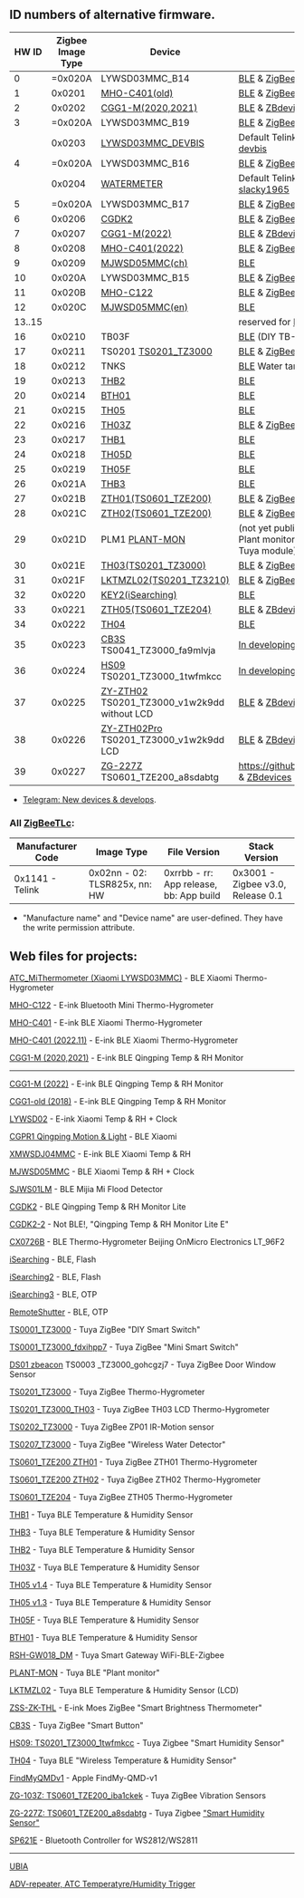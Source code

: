
## ID numbers of alternative firmware.

| HW ID | Zigbee Image Type | Device | Note
|--|--|--|--|
|  0 | =0x020A | LYWSD03MMC_B14    | [BLE](https://github.com/pvvx/ATC_MiThermometer) & [ZigBeeTLc](https://github.com/pvvx/ZigbeeTLc) & [ZBdevices](https://github.com/pvvx/ZBdevices) |
|  1 | 0x0201 | [MHO-C401(old)](https://pvvx.github.io/MHO_C401) | [BLE](https://github.com/pvvx/ATC_MiThermometer) & [ZigBeeTLc](https://github.com/pvvx/ZigbeeTLc)  & [ZBdevices](https://github.com/pvvx/ZBdevices) |
|  2 | 0x0202 | [CGG1-M(2020,2021)](https://pvvx.github.io/CGG1) | [BLE](https://github.com/pvvx/ATC_MiThermometer)  & [ZBdevices](https://github.com/pvvx/ZBdevices) |
|  3 | =0x020A | LYWSD03MMC_B19	  | [BLE](https://github.com/pvvx/ATC_MiThermometer) & [ZigBeeTLc](https://github.com/pvvx/ZigbeeTLc)  & [ZBdevices](https://github.com/pvvx/ZBdevices) |
|    | 0x0203 | [LYWSD03MMC_DEVBIS](https://github.com/devbis/z03mmc) | Default Telink Zigbee SDK and [old version from devbis](https://github.com/devbis/z03mmc) |
|  4 | =0x020A  | LYWSD03MMC_B16    | [BLE](https://github.com/pvvx/ATC_MiThermometer) & [ZigBeeTLc](https://github.com/pvvx/ZigbeeTLc)  & [ZBdevices](https://github.com/pvvx/ZBdevices) | 
|    | 0x0204 | [WATERMETER](https://github.com/slacky1965/watermeter_zed) | Default Telink Zigbee SDK and [old version from slacky1965](https://github.com/slacky1965/watermeter_zed) |
|  5 | =0x020A | LYWSD03MMC_B17    | [BLE](https://github.com/pvvx/ATC_MiThermometer) & [ZigBeeTLc](https://github.com/pvvx/ZigbeeTLc)  & [ZBdevices](https://github.com/pvvx/ZBdevices) |
|  6 | 0x0206 | [CGDK2](https://pvvx.github.io/CGDK2) | [BLE](https://github.com/pvvx/ATC_MiThermometer) & [ZigBeeTLc](https://github.com/pvvx/ZigbeeTLc)  & [ZBdevices](https://github.com/pvvx/ZBdevices) |
|  7 | 0x0207  | [CGG1-M(2022)](https://pvvx.github.io/CGG1_2022) | [BLE](https://github.com/pvvx/ATC_MiThermometer)  & [ZBdevices](https://github.com/pvvx/ZBdevices) |
|  8 | 0x0208 | [MHO-C401(2022)](https://pvvx.github.io/MHO_C401N) | [BLE](https://github.com/pvvx/ATC_MiThermometer) & [ZigBeeTLc](https://github.com/pvvx/ZigbeeTLc)  & [ZBdevices](https://github.com/pvvx/ZBdevices) |
|  9 | 0x0209 | [MJWSD05MMC(ch)](https://pvvx.github.io/MJWSD05MMC) | [BLE](https://github.com/pvvx/ATC_MiThermometer) |
| 10 | 0x020A | LYWSD03MMC_B15    | [BLE](https://github.com/pvvx/ATC_MiThermometer) & [ZigBeeTLc](https://github.com/pvvx/ZigbeeTLc)  & [ZBdevices](https://github.com/pvvx/ZBdevices) |
| 11 | 0x020B | [MHO-C122](https://pvvx.github.io/MHO_C122) | [BLE](https://github.com/pvvx/ATC_MiThermometer) & [ZigBeeTLc](https://github.com/pvvx/ZigbeeTLc)  & [ZBdevices](https://github.com/pvvx/ZBdevices) |
| 12 | 0x020C | [MJWSD05MMC(en)](https://pvvx.github.io/MJWSD05MMC) | [BLE](https://github.com/pvvx/ATC_MiThermometer) |
| 13..15 |  |  | reserved for [BLE](https://github.com/pvvx/ATC_MiThermometer) |
| 16 | 0x0210 | TB03F             | [BLE](https://github.com/pvvx/ATC_MiThermometer) (DIY TB-03F-Kit) |
| 17 | 0x0211 | TS0201 [TS0201_TZ3000](https://pvvx.github.io/TS0201_TZ3000)  | [BLE](https://github.com/pvvx/ATC_MiThermometer) & [ZigBeeTLc](https://github.com/pvvx/ZigbeeTLc)  & [ZBdevices](https://github.com/pvvx/ZBdevices) |
| 18 | 0x0212 | TNKS              | [BLE](https://github.com/pvvx/ATC_MiThermometer) Water tank controller |
| 19 | 0x0213 | [THB2](https://pvvx.github.io/THB2) | [BLE](https://github.com/pvvx/THB2) |
| 20 | 0x0214 | [BTH01](https://pvvx.github.io/BTH01) | [BLE](https://github.com/pvvx/THB2) |
| 21 | 0x0215 | [TH05](https://pvvx.github.io/TH-05) | [BLE](https://github.com/pvvx/THB2) |
| 22 | 0x0216 | [TH03Z](https://pvvx.github.io/TH03Z) | [BLE](https://github.com/pvvx/ATC_MiThermometer) & [ZigBeeTLc](https://github.com/pvvx/ZigbeeTLc)  & [ZBdevices](https://github.com/pvvx/ZBdevices) |
| 23 | 0x0217 | [THB1](https://pvvx.github.io/THB1) | [BLE](https://github.com/pvvx/THB2) |
| 24 | 0x0218 | [TH05D](https://pvvx.github.io/TH05-v1.3) | [BLE](https://github.com/pvvx/THB2) |
| 25 | 0x0219 | [TH05F](https://pvvx.github.io/TH05F) | [BLE](https://github.com/pvvx/THB2) |
| 26 | 0x021A | [THB3](https://pvvx.github.io/THB3) | [BLE](https://github.com/pvvx/THB2) |
| 27 | 0x021B | [ZTH01(TS0601_TZE200)](https://pvvx.github.io/TS0601_TZE200_zth01) | [BLE](https://github.com/pvvx/ATC_MiThermometer) & [ZigBeeTLc](https://github.com/pvvx/ZigbeeTLc)  & [ZBdevices](https://github.com/pvvx/ZBdevices) |
| 28 | 0x021C | [ZTH02(TS0601_TZE200)](https://pvvx.github.io/TS0601_TZE200_zth02) | [BLE](https://github.com/pvvx/ATC_MiThermometer) & [ZigBeeTLc](https://github.com/pvvx/ZigbeeTLc)  & [ZBdevices](https://github.com/pvvx/ZBdevices) |
| 29 | 0x021D | PLM1 [PLANT-MON](https://pvvx.github.io/PLANT-MON) | (not yet published at the moment) Tuya BLE Plant monitor ECF-SGS01-A rev1.3 (BT3L Tuya module) | 
| 30 | 0x021E | [TH03(TS0201_TZ3000)](https://pvvx.github.io/TS0201_TZ3000_TH03) | [BLE](https://github.com/pvvx/ATC_MiThermometer) & [ZigBeeTLc](https://github.com/pvvx/ZigbeeTLc)  & [ZBdevices](https://github.com/pvvx/ZBdevices) |
| 31 | 0x021F | [LKTMZL02(TS0201_TZ3210)](https://pvvx.github.io/LKTMZL02) | [BLE](https://github.com/pvvx/ATC_MiThermometer) & [ZigBeeTLc](https://github.com/pvvx/ZigbeeTLc) |
| 32 | 0x0220 | [KEY2(iSearching)](https://pvvx.github.io/iSearching) | [BLE](https://github.com/pvvx/THB2) |
| 33 | 0x0221 | [ZTH05(TS0601_TZE204)](https://pvvx.github.io/TS0601_TZE204) | [BLE](https://github.com/pvvx/ATC_MiThermometer)  & [ZBdevices](https://github.com/pvvx/ZBdevices) |
| 34 | 0x0222 | [TH04](https://pvvx.github.io/TH04) | [BLE](https://github.com/pvvx/THB2) |
| 35 | 0x0223 | [CB3S](https://pvvx.github.io/TS0041_TZ3000_fa9mlvja) TS0041_TZ3000_fa9mlvja | [In developing...](https://t.me/pvvx_new_ble_zigbee_devices) |
| 36 | 0x0224 | [HS09](https://pvvx.github.io/TS0201_TZ3000_1twfmkcc) TS0201_TZ3000_1twfmkcc | [In developing...](https://t.me/pvvx_new_ble_zigbee_devices) |
| 37 | 0x0225 | [ZY-ZTH02](https://pvvx.github.io/ZY-ZTH02) TS0201_TZ3000_v1w2k9dd without LCD | [BLE](https://github.com/pvvx/ATC_MiThermometer)  & [ZBdevices](https://github.com/pvvx/ZBdevices) |
| 38 | 0x0226 | [ZY-ZTH02Pro](https://pvvx.github.io/ZY-ZTH02Pro) TS0201_TZ3000_v1w2k9dd LCD | [BLE](https://github.com/pvvx/ATC_MiThermometer)  & [ZBdevices](https://github.com/pvvx/ZBdevices) |
| 39 | 0x0227 | [ZG-227Z](https://pvvx.github.io/ZG-227Z) TS0601_TZE200_a8sdabtg | https://github.com/pvvx/ZigbeeTLc/issues/161  & [ZBdevices](https://github.com/pvvx/ZBdevices) |

* [Telegram: New devices & develops](https://t.me/pvvx_new_ble_zigbee_devices).

### All [ZigBeeTLc](https://github.com/pvvx/ZigbeeTLc):

| Manufacturer Code | Image Type | File Version | Stack Version |
| -- | -- | -- | -- |
| 0x1141 - Telink | 0x02nn - 02: TLSR825x, nn: HW | 0xrrbb - rr: App release, bb: App build | 0x3001 - Zigbee v3.0, Release 0.1 |

* "Manufacture name" and "Device name" are user-defined. They have the write permission attribute.


## Web files for projects:

[ATC_MiThermometer (Xiaomi LYWSD03MMC)](https://pvvx.github.io/ATC_MiThermometer) - BLE Xiaomi Thermo-Hygrometer

[MHO-C122](https://pvvx.github.io/MHO_C122) - E-ink Bluetooth Mini Thermo-Hygrometer

[MHO-C401](https://pvvx.github.io/MHO_C401) - E-ink BLE Xiaomi Thermo-Hygrometer

[MHO-C401 (2022.11)](https://pvvx.github.io/MHO_C401N) - E-ink BLE Xiaomi Thermo-Hygrometer

[CGG1-M (2020,2021)](https://pvvx.github.io/CGG1) - E-ink BLE Qingping Temp & RH Monitor

---

[CGG1-M (2022)](https://pvvx.github.io/CGG1_2022) - E-ink BLE Qingping Temp & RH Monitor

[CGG1-old (2018)](https://pvvx.github.io/CGG1_old) - E-ink BLE Qingping Temp & RH Monitor

[LYWSD02](https://pvvx.github.io/LYWSD02) - E-ink Xiaomi Temp & RH + Clock

[CGPR1 Qingping Motion & Light](https://pvvx.github.io/CGPR1) - BLE Xiaomi

[XMWSDJ04MMC](https://pvvx.github.io/XMWSDJ04MMC) - E-ink BLE Xiaomi Temp & RH

[MJWSD05MMC](https://pvvx.github.io/MJWSD05MMC) - BLE Xiaomi Temp & RH + Clock

[SJWS01LM](https://pvvx.github.io/SJWS01LM) - BLE Mijia Mi Flood Detector

[CGDK2](https://pvvx.github.io/CGDK2) - BLE Qingping Temp & RH Monitor Lite

[CGDK2-2](https://pvvx.github.io/CGDK2/CGDK2-2) - Not BLE!, "Qingping Temp & RH Monitor Lite E"

[CX0726B](https://pvvx.github.io/CX0726B) - BLE Thermo-Hygrometer Beijing OnMicro Electronics LT_96F2

[iSearching](https://pvvx.github.io/iSearching) - BLE, Flash

[iSearching2](https://pvvx.github.io/iSearching2) - BLE, Flash

[iSearching3](https://pvvx.github.io/iSearching3) - BLE, OTP

[RemoteShutter](https://pvvx.github.io/RemoteShutter) - BLE, OTP

[TS0001_TZ3000](https://pvvx.github.io/TS0001_TZ3000) - Tuya ZigBee "DIY Smart Switch"

[TS0001_TZ3000_fdxihpp7](https://pvvx.github.io/TS0001_TZ3000_fdxihpp7) - Tuya ZigBee "Mini Smart Switch"

[DS01 zbeacon](https://pvvx.github.io/DS01_zbeacon) TS0003 _TZ3000_gohcgzj7 - Tuya ZigBee Door Window Sensor

[TS0201_TZ3000](https://pvvx.github.io/TS0201_TZ3000) - Tuya ZigBee Thermo-Hygrometer

[TS0201_TZ3000_TH03](https://pvvx.github.io/TS0201_TZ3000_TH03) - Tuya ZigBee TH03 LCD Thermo-Hygrometer

[TS0202_TZ3000](https://pvvx.github.io/TS0202_TZ3000) - Tuya ZigBee ZP01 IR-Motion sensor

[TS0207_TZ3000](https://pvvx.github.io/TS0207_TZ3000) - Tuya ZigBee "Wireless Water Detector"

[TS0601_TZE200 ZTH01](https://pvvx.github.io/TS0601_TZE200_zth01) - Tuya ZigBee ZTH01 Thermo-Hygrometer 

[TS0601_TZE200 ZTH02](https://pvvx.github.io/TS0601_TZE200_zth02) - Tuya ZigBee ZTH02 Thermo-Hygrometer 

[TS0601_TZE204](https://pvvx.github.io/TS0601_TZE204) - Tuya ZigBee ZTH05 Thermo-Hygrometer

[THB1](https://pvvx.github.io/THB1) - Tuya BLE Temperature & Humidity Sensor 

[THB3](https://pvvx.github.io/THB3) - Tuya BLE Temperature & Humidity Sensor 

[THB2](https://pvvx.github.io/THB2) - Tuya BLE Temperature & Humidity Sensor

[TH03Z](https://pvvx.github.io/TH03Z) - Tuya BLE Temperature & Humidity Sensor

[TH05 v1.4](https://pvvx.github.io/TH-05) - Tuya BLE Temperature & Humidity Sensor

[TH05 v1.3](https://pvvx.github.io/TH05-v1.3) - Tuya BLE Temperature & Humidity Sensor

[TH05F](https://pvvx.github.io/TH05F) - Tuya BLE Temperature & Humidity Sensor

[BTH01](https://pvvx.github.io/BTH01) - Tuya BLE Temperature & Humidity Sensor

[RSH-GW018_DM](https://pvvx.github.io/RSH-GW018_DM) - Tuya Smart Gateway WiFi-BLE-Zigbee

[PLANT-MON](https://pvvx.github.io/PLANT-MON) - Tuya BLE "Plant monitor"

[LKTMZL02](https://pvvx.github.io/LKTMZL02) - Tuya BLE Temperature & Humidity Sensor (LCD)

[ZSS-ZK-THL](https://pvvx.github.io/ZSS-ZK-THL) - E-ink Moes ZigBee "Smart Brightness Thermometer"

[CB3S](https://pvvx.github.io/TS0041_TZ3000_fa9mlvja) - Tuya ZigBee "Smart Button"

[HS09: TS0201_TZ3000_1twfmkcc](https://pvvx.github.io/TS0201_TZ3000_1twfmkcc) - Tuya Zigbee "Smart Humidity Sensor"

[TH04](https://pvvx.github.io/TH04) - Tuya BLE "Wireless Temperature & Humidity Sensor"

[FindMyQMDv1](https://pvvx.github.io/FindMyQMDv1) - Apple FindMy-QMD-v1

[ZG-103Z: TS0601_TZE200_iba1ckek](https://pvvx.github.io/ZG-103Z) - Tuya ZigBee Vibration Sensors

[ZG-227Z: TS0601_TZE200_a8sdabtg](https://pvvx.github.io/ZG-227Z)  - Tuya Zigbee ["Smart Humidity Sensor"](https://github.com/pvvx/ZigbeeTLc/issues/161)

[SP621E](https://pvvx.github.io/SP621E) - Bluetooth Controller for WS2812/WS2811

---

[UBIA](https://github.com/pvvx/UBIA)

[ADV-repeater, ATC Temperatyre/Humidity Trigger](https://github.com/pvvx/AdScanerTrg)

